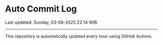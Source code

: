 # Auto Commit Log

Last updated: Sunday, 03-08-2025 22:14 WIB

---

This repository is automatically updated every hour using GitHub Actions.
